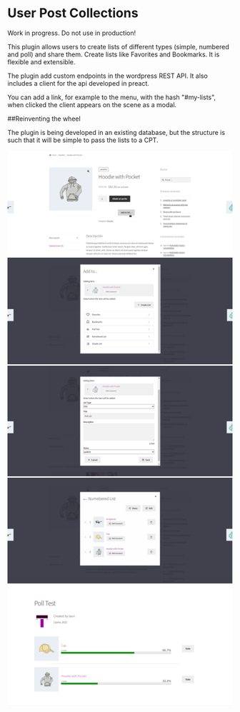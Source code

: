 # User Post Collections

Work in progress. Do not use in production!

This plugin allows users to create lists of different types (simple, numbered and poll) and share them.
Create lists like Favorites and Bookmarks.
It is flexible and extensible.

The plugin add custom endpoints in the wordpress REST API.
It also includes a client for the api developed in preact.

You can add a link, for example to the menu, with the hash "#my-lists", when clicked the client appears on the scene as a modal.

##Reinventing the wheel

The plugin is being developed in an existing database, but the structure is such that it will be simple to pass the lists to a CPT.

![Screenshot 1](screenshot-1.png?raw=true)
![Screenshot 2](screenshot-2.png?raw=true)
![Screenshot 3](screenshot-3.png?raw=true)
![Screenshot 4](screenshot-4.png?raw=true)
![Screenshot 5](screenshot-5.png?raw=true)
